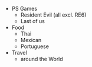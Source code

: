 * PS Games
  * Resident Evil (all excl. RE6)
  * Last of us
* Food
  * Thai
  * Mexican
  * Portuguese
* Travel
  * around the World
